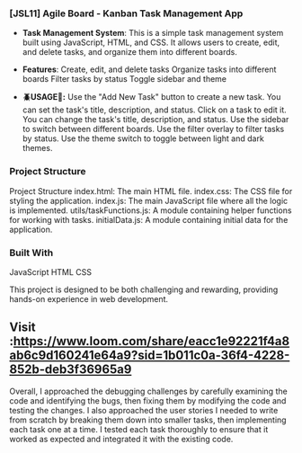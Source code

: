 ### [JSL11] Agile Board - Kanban Task Management App

- **Task Management System**: This is a simple task management system built using JavaScript, HTML, and CSS. It allows users to create, edit, and delete tasks, and organize them into different boards.

- **Features**:
Create, edit, and delete tasks
Organize tasks into different boards
Filter tasks by status
Toggle sidebar and theme

- **🪲USAGE🚨:** 
Use the "Add New Task" button to create a new task. You can set the task's title, description, and status.
Click on a task to edit it. You can change the task's title, description, and status.
Use the sidebar to switch between different boards.
Use the filter overlay to filter tasks by status.
Use the theme switch to toggle between light and dark themes.

### Project Structure
Project Structure
index.html: The main HTML file.
index.css: The CSS file for styling the application.
index.js: The main JavaScript file where all the logic is implemented.
utils/taskFunctions.js: A module containing helper functions for working with tasks.
initialData.js: A module containing initial data for the application.


### Built With
JavaScript
HTML
CSS


This project is designed to be both challenging and rewarding, providing hands-on experience in web development. 

## Visit :https://www.loom.com/share/eacc1e92221f4a8ab6c9d160241e64a9?sid=1b011c0a-36f4-4228-852b-deb3f36965a9

Overall, I approached the debugging challenges by carefully examining the code and identifying the bugs, then fixing them by modifying the code and testing the changes. I also approached the user stories I needed to write from scratch by breaking them down into smaller tasks, then implementing each task one at a time. I tested each task thoroughly to ensure that it worked as expected and integrated it with the existing code.
